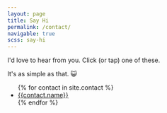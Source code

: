 ```yaml
---
layout: page
title: Say Hi
permalink: /contact/
navigable: true
scss: say-hi
---
```


I'd love to hear from you. Click (or tap) one of these.

It's as simple as that. 😺

<ul class="say-hello">
    {% for contact in site.contact %}
    <li><a href="{{contact.link}}"><ion-icon name="{{contact.icon}}"></ion-icon> {{contact.name}}</a></li>
    {% endfor %}
</ul>
